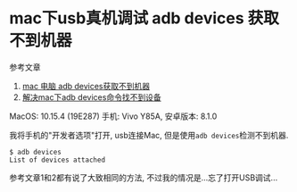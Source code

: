 # mac下usb真机调试 adb devices 获取不到机器

参考文章

1. [mac 电脑 adb devices获取不到机器](https://www.jianshu.com/p/75aec58c5512)
2. [解决mac下adb devices命令找不到设备](https://blog.csdn.net/linhunshi/article/details/72866345)

MacOS: 10.15.4 (19E287)
手机: Vivo Y85A, 安卓版本: 8.1.0

我将手机的"开发者选项"打开, usb连接Mac, 但是使用`adb devices`检测不到机器.

```console
$ adb devices
List of devices attached
```

参考文章1和2都有说了大致相同的方法, 不过我的情况是...忘了打开USB调试...

